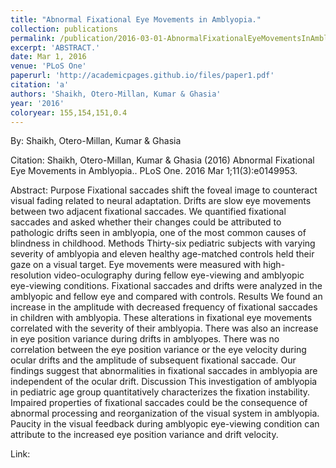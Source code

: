 ```yaml
---
title: "Abnormal Fixational Eye Movements in Amblyopia."
collection: publications
permalink: /publication/2016-03-01-AbnormalFixationalEyeMovementsInAmblyopia_
excerpt: 'ABSTRACT.'
date: Mar 1, 2016
venue: 'PLoS One'
paperurl: 'http://academicpages.github.io/files/paper1.pdf'
citation: 'a'
authors: 'Shaikh, Otero-Millan, Kumar & Ghasia'
year: '2016'
coloryear: 155,154,151,0.4
---
```


By: Shaikh, Otero-Millan, Kumar & Ghasia

Citation: Shaikh, Otero-Millan, Kumar & Ghasia (2016) Abnormal Fixational Eye Movements in Amblyopia.. PLoS One. 2016 Mar 1;11(3):e0149953. 

Abstract: Purpose Fixational saccades shift the foveal image to counteract visual fading related to neural adaptation. Drifts are slow eye movements between two adjacent fixational saccades. We quantified fixational saccades and asked whether their changes could be attributed to pathologic drifts seen in amblyopia, one of the most common causes of blindness in childhood. Methods Thirty-six pediatric subjects with varying severity of amblyopia and eleven healthy age-matched controls held their gaze on a visual target. Eye movements were measured with high-resolution video-oculography during fellow eye-viewing and amblyopic eye-viewing conditions. Fixational saccades and drifts were analyzed in the amblyopic and fellow eye and compared with controls. Results We found an increase in the amplitude with decreased frequency of fixational saccades in children with amblyopia. These alterations in fixational eye movements correlated with the severity of their amblyopia. There was also an increase in eye position variance during drifts in amblyopes. There was no correlation between the eye position variance or the eye velocity during ocular drifts and the amplitude of subsequent fixational saccade. Our findings suggest that abnormalities in fixational saccades in amblyopia are independent of the ocular drift. Discussion This investigation of amblyopia in pediatric age group quantitatively characterizes the fixation instability. Impaired properties of fixational saccades could be the consequence of abnormal processing and reorganization of the visual system in amblyopia. Paucity in the visual feedback during amblyopic eye-viewing condition can attribute to the increased eye position variance and drift velocity.

Link: 
